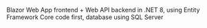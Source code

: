 Blazor Web App frontend + Web API backend in .NET 8, using Entity Framework Core code first, database using SQL Server
